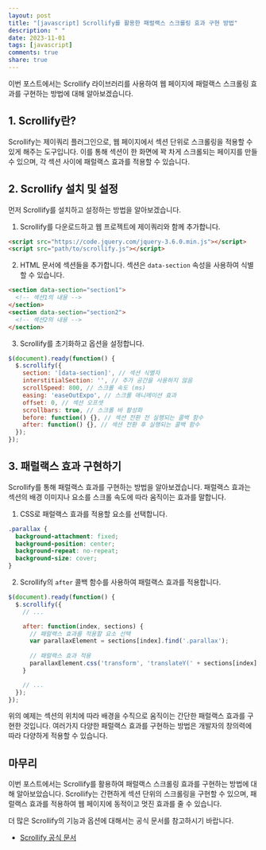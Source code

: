 ```yaml
---
layout: post
title: "[javascript] Scrollify를 활용한 패럴랙스 스크롤링 효과 구현 방법"
description: " "
date: 2023-11-01
tags: [javascript]
comments: true
share: true
---
```


이번 포스트에서는 Scrollify 라이브러리를 사용하여 웹 페이지에 패럴랙스 스크롤링 효과를 구현하는 방법에 대해 알아보겠습니다.

## 1. Scrollify란?

Scrollify는 제이쿼리 플러그인으로, 웹 페이지에서 섹션 단위로 스크롤링을 적용할 수 있게 해주는 도구입니다. 이를 통해 섹션이 한 화면에 꽉 차게 스크롤되는 페이지를 만들 수 있으며, 각 섹션 사이에 패럴랙스 효과를 적용할 수 있습니다.

## 2. Scrollify 설치 및 설정

먼저 Scrollify를 설치하고 설정하는 방법을 알아보겠습니다. 

1. Scrollify를 다운로드하고 웹 프로젝트에 제이쿼리와 함께 추가합니다.
```html
<script src="https://code.jquery.com/jquery-3.6.0.min.js"></script>
<script src="path/to/scrollify.js"></script>
```

2. HTML 문서에 섹션들을 추가합니다. 섹션은 `data-section` 속성을 사용하여 식별할 수 있습니다.
```html
<section data-section="section1">
  <!-- 섹션1의 내용 -->
</section>
<section data-section="section2">
  <!-- 섹션2의 내용 -->
</section>
```

3. Scrollify를 초기화하고 옵션을 설정합니다.
```javascript
$(document).ready(function() {
  $.scrollify({
    section: '[data-section]', // 섹션 식별자
    interstitialSection: '', // 추가 공간을 사용하지 않음
    scrollSpeed: 800, // 스크롤 속도 (ms)
    easing: 'easeOutExpo', // 스크롤 애니메이션 효과
    offset: 0, // 섹션 오프셋
    scrollbars: true, // 스크롤 바 활성화
    before: function() {}, // 섹션 전환 전 실행되는 콜백 함수
    after: function() {}, // 섹션 전환 후 실행되는 콜백 함수
  });
});
```

## 3. 패럴랙스 효과 구현하기

Scrollify를 통해 패럴랙스 효과를 구현하는 방법을 알아보겠습니다. 패럴랙스 효과는 섹션의 배경 이미지나 요소를 스크롤 속도에 따라 움직이는 효과를 말합니다.

1. CSS로 패럴랙스 효과를 적용할 요소를 선택합니다.
```css
.parallax {
  background-attachment: fixed;
  background-position: center;
  background-repeat: no-repeat;
  background-size: cover;
}
```

2. Scrollify의 `after` 콜백 함수를 사용하여 패럴랙스 효과를 적용합니다.
```javascript
$(document).ready(function() {
  $.scrollify({
    // ...

    after: function(index, sections) {
      // 패럴랙스 효과를 적용할 요소 선택
      var parallaxElement = sections[index].find('.parallax');
      
      // 패럴랙스 효과 적용
      parallaxElement.css('transform', 'translateY(' + sections[index].offset().top * 0.5 + 'px)');
    }

    // ...
  });
});
```

위의 예제는 섹션의 위치에 따라 배경을 수직으로 움직이는 간단한 패럴랙스 효과를 구현한 것입니다. 여러가지 다양한 패럴랙스 효과를 구현하는 방법은 개발자의 창의력에 따라 다양하게 적용할 수 있습니다.

## 마무리

이번 포스트에서는 Scrollify를 활용하여 패럴랙스 스크롤링 효과를 구현하는 방법에 대해 알아보았습니다. Scrollify는 간편하게 섹션 단위의 스크롤링을 구현할 수 있으며, 패럴랙스 효과를 적용하여 웹 페이지에 동적이고 멋진 효과를 줄 수 있습니다.

더 많은 Scrollify의 기능과 옵션에 대해서는 공식 문서를 참고하시기 바랍니다.

- [Scrollify 공식 문서](https://projects.lukehaas.me/scrollify/)